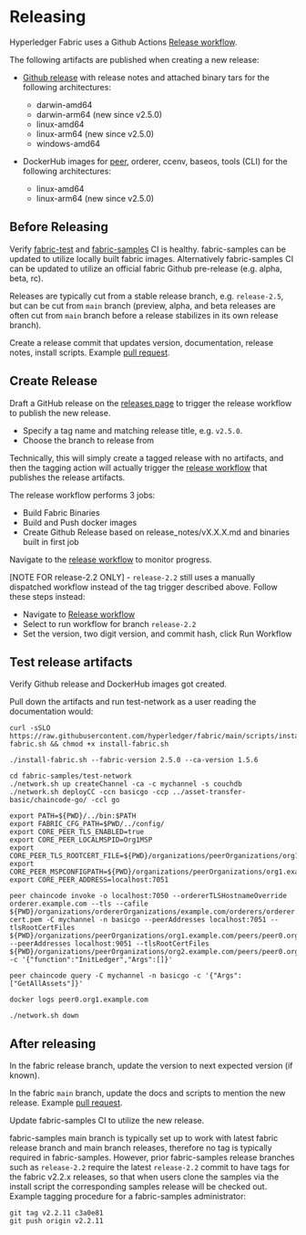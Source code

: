 # Releasing

Hyperledger Fabric uses a Github Actions [Release workflow](https://github.com/hyperledger/fabric/actions/workflows/release.yml).

The following artifacts are published when creating a new release:

- [Github release](https://github.com/hyperledger/fabric/releases) with release notes and attached binary tars for the following architectures:
  - darwin-amd64
  - darwin-arm64 (new since v2.5.0)
  - linux-amd64
  - linux-arm64 (new since v2.5.0)
  - windows-amd64

- DockerHub images for [peer](https://hub.docker.com/r/hyperledger/fabric-peer/tags), orderer, ccenv, baseos, tools (CLI) for the following architectures:
  - linux-amd64
  - linux-arm64 (new since v2.5.0)

## Before Releasing

Verify [fabric-test](https://dev.azure.com/Hyperledger/Fabric-Test/_build) and [fabric-samples](https://github.com/hyperledger/fabric-samples/actions) CI is healthy.
fabric-samples can be updated to utilize locally built fabric images. Alternatively fabric-samples CI can be updated to utilize an official fabric Github pre-release (e.g. alpha, beta, rc).

Releases are typically cut from a stable release branch, e.g. `release-2.5`, but can be cut from `main` branch (preview, alpha, and beta releases are often cut from `main` branch before a release stabilizes in its own release branch).

Create a release commit that updates version, documentation, release notes, install scripts. Example [pull request](https://github.com/hyperledger/fabric/pull/4133).

## Create Release

Draft a GitHub release on the [releases page](https://github.com/hyperledger/fabric/releases) to trigger the release workflow to publish the new release.
- Specify a tag name and matching release title, e.g. `v2.5.0`.
- Choose the branch to release from

Technically, this will simply create a tagged release with no artifacts, and then the tagging action will actually trigger the [release workflow](https://github.com/hyperledger/fabric/blob/main/.github/workflows/release.yml) that publishes the release artifacts.

The release workflow performs 3 jobs:
- Build Fabric Binaries
- Build and Push docker images
- Create Github Release based on release_notes/vX.X.X.md and binaries built in first job

Navigate to the [release workflow](https://github.com/hyperledger/fabric/actions/workflows/release.yml) to monitor progress.

[NOTE FOR release-2.2 ONLY] - `release-2.2` still uses a manually dispatched workflow instead of the tag trigger described above. Follow these steps instead:
- Navigate to [Release workflow](https://github.com/hyperledger/fabric/actions/workflows/release.yml)
- Select to run workflow for branch `release-2.2`
- Set the version, two digit version, and commit hash, click Run Workflow

## Test release artifacts

Verify Github release and DockerHub images got created.

Pull down the artifacts and run test-network as a user reading the documentation would:

```
curl -sSLO https://raw.githubusercontent.com/hyperledger/fabric/main/scripts/install-fabric.sh && chmod +x install-fabric.sh

./install-fabric.sh --fabric-version 2.5.0 --ca-version 1.5.6

cd fabric-samples/test-network
./network.sh up createChannel -ca -c mychannel -s couchdb
./network.sh deployCC -ccn basicgo -ccp ../asset-transfer-basic/chaincode-go/ -ccl go

export PATH=${PWD}/../bin:$PATH
export FABRIC_CFG_PATH=$PWD/../config/
export CORE_PEER_TLS_ENABLED=true
export CORE_PEER_LOCALMSPID=Org1MSP
export CORE_PEER_TLS_ROOTCERT_FILE=${PWD}/organizations/peerOrganizations/org1.example.com/peers/peer0.org1.example.com/tls/ca.crt
export CORE_PEER_MSPCONFIGPATH=${PWD}/organizations/peerOrganizations/org1.example.com/users/Admin@org1.example.com/msp
export CORE_PEER_ADDRESS=localhost:7051

peer chaincode invoke -o localhost:7050 --ordererTLSHostnameOverride orderer.example.com --tls --cafile ${PWD}/organizations/ordererOrganizations/example.com/orderers/orderer.example.com/msp/tlscacerts/tlsca.example.com-cert.pem -C mychannel -n basicgo --peerAddresses localhost:7051 --tlsRootCertFiles ${PWD}/organizations/peerOrganizations/org1.example.com/peers/peer0.org1.example.com/tls/ca.crt --peerAddresses localhost:9051 --tlsRootCertFiles ${PWD}/organizations/peerOrganizations/org2.example.com/peers/peer0.org2.example.com/tls/ca.crt -c '{"function":"InitLedger","Args":[]}'

peer chaincode query -C mychannel -n basicgo -c '{"Args":["GetAllAssets"]}'

docker logs peer0.org1.example.com

./network.sh down
```

## After releasing

In the fabric release branch, update the version to next expected version (if known).

In the fabric `main` branch, update the docs and scripts to mention the new release. Example [pull request](https://github.com/hyperledger/fabric/pull/4138).

Update fabric-samples CI to utilize the new release.

fabric-samples main branch is typically set up to work with latest fabric release branch and main branch releases, therefore no tag is typically required in fabric-samples.
However, prior fabric-samples release branches such as `release-2.2` require the latest `release-2.2` commit to have tags for the fabric v2.2.x releases, so that when users clone the samples via the install script the corresponding samples release will be checked out.
Example tagging procedure for a fabric-samples administrator:

```
git tag v2.2.11 c3a0e81
git push origin v2.2.11
```
